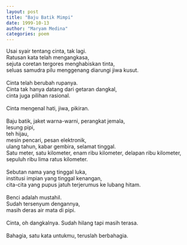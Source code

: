 ```yaml
---
layout: post
title: "Baju Batik Mimpi"
date: 1999-10-13
author: "Maryam Medina"
categories: poem
---
```


Usai syair tentang cinta, tak lagi. <br>
Ratusan kata telah mengangkasa, <br>
sejuta coretan tergores menghabiskan tinta, <br>
seluas samudra pilu menggenang diarungi jiwa kusut. <br>
<br>
Cinta telah berubah rupanya. <br>
Cinta tak hanya datang dari getaran dangkal, <br>
cinta juga pilihan rasional. <br>
<br>
Cinta mengenal hati, jiwa, pikiran. <br>
<br>
Baju batik, jaket warna-warni, perangkat jemala, <br>
lesung pipi, <br>
teh hijau, <br>
mesin pencari, pesan elektronik, <br>
ulang tahun, kabar gembira, selamat tinggal. <br>
Satu meter, satu kilometer, enam ribu kilometer, delapan ribu kilometer, sepuluh ribu lima ratus kilometer.<br>
<br>
Sebutan nama yang tinggal luka, <br>
institusi impian yang tinggal kenangan, <br>
cita-cita yang pupus jatuh terjerumus ke lubang hitam. <br>
<br>
Benci adalah mustahil. <br>
Sudah tersenyum dengannya, <br>
masih deras air mata di pipi. <br>
<br>
Cinta, oh dangkalnya. Sudah hilang tapi masih terasa.<br>
<br>
Bahagia, satu kata untukmu, teruslah berbahagia.